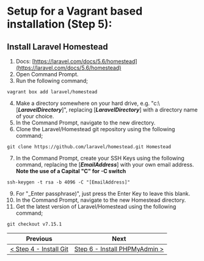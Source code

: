 # Setup for a Vagrant based installation (Step 5):

## Install Laravel Homestead

  1. Docs: [https://laravel.com/docs/5.6/homestead](https://laravel.com/docs/5.6/homestead)
  2. Open Command Prompt.
  3. Run the following command;

```
vagrant box add laravel/homestead
```

  4. Make a directory somewhere on your hard drive, e.g. "c:\\[**_LaravelDirectory_**]", replacing [**_LaravelDirectory_**] with a directory name of your choice.
  5. In the Command Prompt, navigate to the new directory.
  6. Clone the Laravel/Homestead git repository using the following command;

```
git clone https://github.com/laravel/homestead.git Homestead
```

  7. In the Command Prompt, create your SSH Keys using the following command, replacing the [**_EmailAddress_**] with your own email address. **Note the use of a Capital &quot;C&quot; for -C switch**

```
ssh-keygen -t rsa -b 4096 -C "[EmailAddress]"
```

  9. For &quot;_Enter passphrase)&quot;, just press the Enter Key to leave this blank.
  10. In the Command Prompt, navigate to the new Homestead directory.
  11. Get the latest version of Laravel/Homestead using the following command;

```
git checkout v7.15.1
```

| Previous | Next |
| -------- | ---- |
| [< Step 4 - Install Git](vagrant-4.md) | [Step 6 - Install PHPMyAdmin >](vagrant-6.md) |